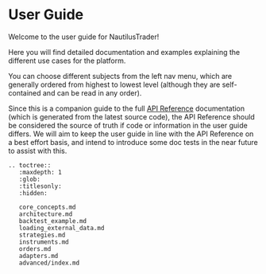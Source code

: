 # User Guide

Welcome to the user guide for NautilusTrader!

Here you will find detailed documentation and examples explaining the different 
use cases for the platform.

You can choose different subjects from the left nav menu, which are generally ordered from
highest to lowest level (although they are self-contained and can be read in any order).

Since this is a companion guide to the full [API Reference](../api_reference/index.md) 
documentation (which is generated from the latest source code), the API Reference should be considered
the source of truth if code or information in the user guide differs. We will aim to keep the
user guide in line with the API Reference on a best effort basis, and intend to introduce some doc tests
in the near future to assist with this.

```{eval-rst}
.. toctree::
   :maxdepth: 1
   :glob:
   :titlesonly:
   :hidden:
   
   core_concepts.md
   architecture.md
   backtest_example.md
   loading_external_data.md
   strategies.md
   instruments.md
   orders.md
   adapters.md
   advanced/index.md
```
